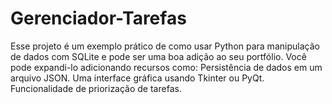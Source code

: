 # Gerenciador-Tarefas
Esse projeto é um exemplo prático de como usar Python para manipulação de dados com SQLite e pode ser uma boa adição ao seu portfólio. Você pode expandi-lo adicionando recursos como:  Persistência de dados em um arquivo JSON. Uma interface gráfica usando Tkinter ou PyQt. Funcionalidade de priorização de tarefas.
